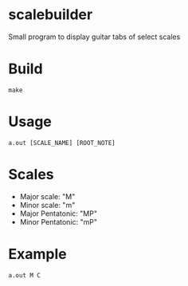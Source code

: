 # scalebuilder
Small program to display guitar tabs of select scales

# Build
```make```

# Usage
```a.out [SCALE_NAME] [ROOT_NOTE]```

# Scales
* Major scale: "M"
* Minor scale: "m"
* Major Pentatonic: "MP"
* Minor Pentatonic: "mP"

# Example
```a.out M C```
